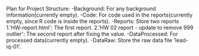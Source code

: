 Plan for Project Structure:
-Background: For any background information(currently empty).
-Code: For code used in the reports(currently empty, since R code is inside the reports).
-Reports: Store two reports
  1.'HW-report.html': The first report.
  2.'HW 02 report - update to remove 999 outlier': The second report after fixing the value.
-DataProcessed: For processed data(currently empty).
-DataRaw: Store the raw data file 'lead-iq-01'.
